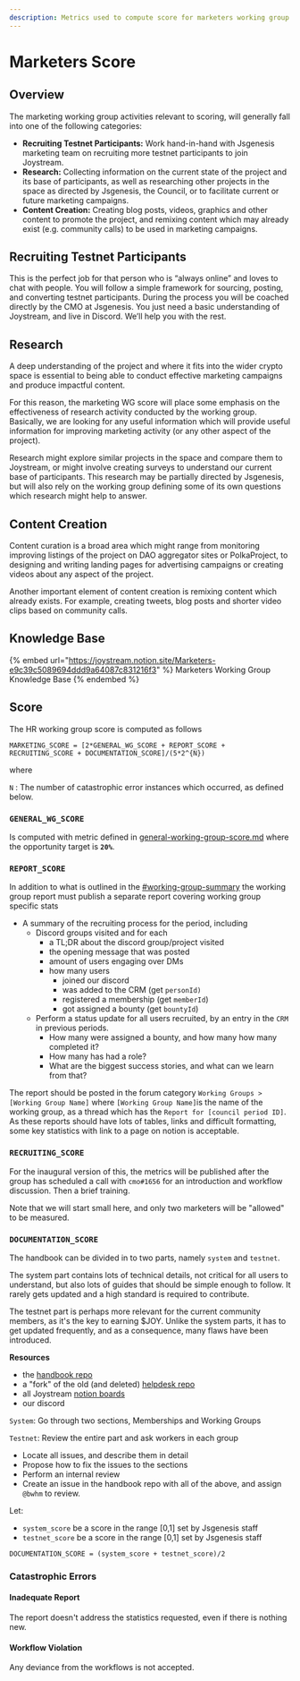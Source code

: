 ```yaml
---
description: Metrics used to compute score for marketers working group.
---
```


# Marketers Score

## Overview

The marketing working group activities relevant to scoring, will generally fall into one of the following categories:

* **Recruiting Testnet Participants:** Work hand-in-hand with Jsgenesis marketing team on recruiting more testnet participants to join Joystream.
* **Research:** Collecting information on the current state of the project and its base of participants, as well as researching other projects in the space as directed by Jsgenesis, the Council, or to facilitate current or future marketing campaigns.
* **Content Creation:** Creating blog posts, videos, graphics and other content to promote the project, and remixing content which may already exist (e.g. community calls) to be used in marketing campaigns.

## **Recruiting Testnet Participants**

This is the perfect job for that person who is “always online” and loves to chat with people. You will follow a simple framework for sourcing, posting, and converting testnet participants. During the process you will be coached directly by the CMO at Jsgenesis. You just need a basic understanding of Joystream, and live in Discord. We’ll help you with the rest.

## Research

A deep understanding of the project and where it fits into the wider crypto space is essential to being able to conduct effective marketing campaigns and produce impactful content.

For this reason, the marketing WG score will place some emphasis on the effectiveness of research activity conducted by the working group. Basically, we are looking for any useful information which will provide useful information for improving marketing activity (or any other aspect of the project).

Research might explore similar projects in the space and compare them to Joystream, or might involve creating surveys to understand our current base of participants. This research may be partially directed by Jsgenesis, but will also rely on the working group defining some of its own questions which research might help to answer.

## Content Creation

Content curation is a broad area which might range from monitoring improving listings of the project on DAO aggregator sites or PolkaProject, to designing and writing landing pages for advertising campaigns or creating videos about any aspect of the project.

Another important element of content creation is remixing content which already exists. For example, creating tweets, blog posts and shorter video clips based on community calls.

## Knowledge Base

{% embed url="https://joystream.notion.site/Marketers-e9c39c5089694ddd9a64087c831216f3" %}
Marketers Working Group Knowledge Base
{% endembed %}

## Score

The HR working group score is computed as follows

```
MARKETING_SCORE = [2*GENERAL_WG_SCORE + REPORT_SCORE + RECRUITING_SCORE + DOCUMENTATION_SCORE]/(5*2^{N})
```

where

`N` : The number of catastrophic error instances which occurred, as defined below.

### `GENERAL_WG_SCORE`

Is computed with metric defined in [general-working-group-score.md](general-working-group-score.md "mention") where the opportunity target is **`20%`**.

### `REPORT_SCORE`

In addition to what is outlined in the [#working-group-summary](./#working-group-summary "mention") the working group report must publish a separate report covering working group specific stats

* A summary of the recruiting process for the period, including
  * Discord groups visited and for each
    * a TL;DR about the discord group/project visited
    * the opening message that was posted
    * amount of users engaging over DMs
    * how many users
      * joined our discord
      * was added to the CRM (get `personId)`
      * registered a membership (get `memberId`)
      * got assigned a bounty (get `bountyId`)
  * Perform a status update for all users recruited, by an entry in the `CRM` in previous periods.
    * How many were assigned a bounty, and how many how many completed it?
    * How many has had a role?
    * What are the biggest success stories, and what can we learn from that?

The report should be posted in the forum category `Working Groups >[Working Group Name]` where `[Working Group Name]`is the name of the working group, as a thread which has the `Report for [council period ID]`. As these reports should have lots of tables, links and difficult formatting, some key statistics with link to a page on notion is acceptable.

### `RECRUITING_SCORE`

For the inaugural version of this, the metrics will be published after the group has scheduled a call with `cmo#1656` for an introduction and workflow discussion. Then a brief training.

Note that we will start small here, and only two marketers will be "allowed" to be measured.

### `DOCUMENTATION_SCORE`

The handbook can be divided in to two parts, namely `system` and `testnet`.

The system part contains lots of technical details, not critical for all users to understand, but also lots of guides that should be simple enough to follow. It rarely gets updated and a high standard is required to contribute.

The testnet part is perhaps more relevant for the current community members, as it's the key to earning $JOY. Unlike the system parts, it has to get updated frequently, and as a consequence, many flaws have been introduced.

**Resources**

* the [handbook repo](https://github.com/Joystream/handbook)
* a "fork" of the old (and deleted) [helpdesk repo](https://github.com/bwhm/helpdesk/tree/giza)
* all Joystream [notion boards](https://joystream.notion.site/Joystream-Workspace-1175fcb1cc644fdb874558181fd2dbee)
* our discord

`System`: Go through two sections, Memberships and Working Groups

`Testnet`: Review the entire part and ask workers in each group

* Locate all issues, and describe them in detail
* Propose how to fix the issues to the sections
* Perform an internal review
* Create an issue in the handbook repo with all of the above, and assign `@bwhm` to review.

&#x20;Let:

* `system_score` be a score in the range \[0,1] set by Jsgenesis staff
* `testnet_score` be a score in the range \[0,1] set by Jsgenesis staff

```
DOCUMENTATION_SCORE = (system_score + testnet_score)/2
```

### Catastrophic Errors <a href="#catastrophic-errors" id="catastrophic-errors"></a>

#### **Inadequate Report** <a href="#inadequate-report" id="inadequate-report"></a>

The report doesn't address the statistics requested, even if there is nothing new.

#### **Workflow Violation** <a href="#inadequate-report" id="inadequate-report"></a>

Any deviance from the workflows is not accepted.
